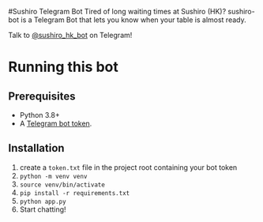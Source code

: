 #Sushiro Telegram Bot
Tired of long waiting times at Sushiro (HK)?
sushiro-bot is a Telegram Bot that lets you know when your table is
almost ready.

Talk to [@sushiro_hk_bot](https://t.me/sushiro_hk_bot) on Telegram! 

# Running this bot
## Prerequisites
- Python 3.8+
- A [Telegram bot token](https://core.telegram.org/bots).

## Installation
1. create a `token.txt` file in the project root containing your bot token
2. `python -m venv venv`
3. `source venv/bin/activate`
4. `pip install -r requirements.txt`
5. `python app.py`
6. Start chatting!
